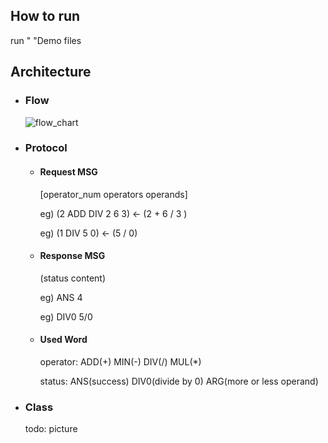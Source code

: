 ## How to run

run " "Demo files

## Architecture
- ### Flow
  ![flow_chart](https://user-images.githubusercontent.com/76048647/135282514-92a48e00-5baf-4aaa-9f6e-2c6d7796029e.png)


- ### Protocol
  - #### Request MSG
    [operator_num operators operands]
    
    eg) (2 ADD DIV 2 6 3) <- (2 + 6 / 3 )
    
    eg) (1 DIV 5 0) <- (5 / 0)
  - #### Response MSG
    (status content)
    
    eg) ANS 4
    
    eg) DIV0 5/0
  - #### Used Word
    operator: ADD(+) MIN(-) DIV(/) MUL(*)
    
    status: ANS(success) DIV0(divide by 0) ARG(more or less operand)

- ### Class
  todo: picture
